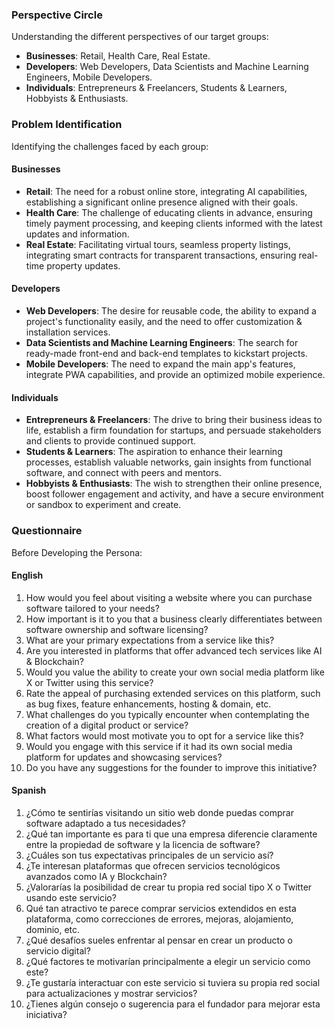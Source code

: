 ### Perspective Circle

Understanding the different perspectives of our target groups:

- **Businesses**: Retail, Health Care, Real Estate.
- **Developers**: Web Developers, Data Scientists and Machine Learning Engineers, Mobile Developers.
- **Individuals**: Entrepreneurs & Freelancers, Students & Learners, Hobbyists & Enthusiasts.

### Problem Identification

Identifying the challenges faced by each group:

#### Businesses
- **Retail**: The need for a robust online store, integrating AI capabilities, establishing a significant online presence aligned with their goals.
- **Health Care**: The challenge of educating clients in advance, ensuring timely payment processing, and keeping clients informed with the latest updates and information.
- **Real Estate**: Facilitating virtual tours, seamless property listings, integrating smart contracts for transparent transactions, ensuring real-time property updates.

#### Developers
- **Web Developers**: The desire for reusable code, the ability to expand a project's functionality easily, and the need to offer customization & installation services.
- **Data Scientists and Machine Learning Engineers**: The search for ready-made front-end and back-end templates to kickstart projects.
- **Mobile Developers**: The need to expand the main app's features, integrate PWA capabilities, and provide an optimized mobile experience.

#### Individuals
- **Entrepreneurs & Freelancers**: The drive to bring their business ideas to life, establish a firm foundation for startups, and persuade stakeholders and clients to provide continued support.
- **Students & Learners**: The aspiration to enhance their learning processes, establish valuable networks, gain insights from functional software, and connect with peers and mentors.
- **Hobbyists & Enthusiasts**: The wish to strengthen their online presence, boost follower engagement and activity, and have a secure environment or sandbox to experiment and create.

### Questionnaire
Before Developing the Persona:
#### English
1. How would you feel about visiting a website where you can purchase software tailored to your needs?
2. How important is it to you that a business clearly differentiates between software ownership and software licensing?
3. What are your primary expectations from a service like this? 
4. Are you interested in platforms that offer advanced tech services like AI & Blockchain? 
5. Would you value the ability to create your own social media platform like X or Twitter using this service?
6. Rate the appeal of purchasing extended services on this platform, such as bug fixes, feature enhancements, hosting & domain, etc.
7. What challenges do you typically encounter when contemplating the creation of a digital product or service?
8. What factors would most motivate you to opt for a service like this?
9. Would you engage with this service if it had its own social media platform for updates and showcasing services?
10. Do you have any suggestions for the founder to improve this initiative?

#### Spanish
1. ¿Cómo te sentirías visitando un sitio web donde puedas comprar software adaptado a tus necesidades?
2. ¿Qué tan importante es para ti que una empresa diferencie claramente entre la propiedad de software y la licencia de software?
3. ¿Cuáles son tus expectativas principales de un servicio así?
4. ¿Te interesan plataformas que ofrecen servicios tecnológicos avanzados como IA y Blockchain?
5. ¿Valorarías la posibilidad de crear tu propia red social tipo X o Twitter usando este servicio?
6. Qué tan atractivo te parece comprar servicios extendidos en esta plataforma, como correcciones de errores, mejoras, alojamiento, dominio, etc.
7. ¿Qué desafíos sueles enfrentar al pensar en crear un producto o servicio digital?
8. ¿Qué factores te motivarían principalmente a elegir un servicio como este?
9. ¿Te gustaría interactuar con este servicio si tuviera su propia red social para actualizaciones y mostrar servicios?
10. ¿Tienes algún consejo o sugerencia para el fundador para mejorar esta iniciativa?

